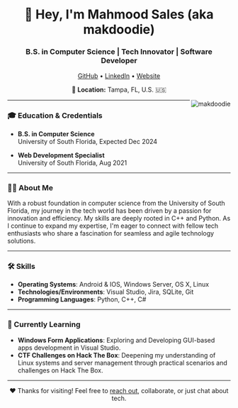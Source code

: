 <h1 align="center">👋 Hey, I'm Mahmood Sales (aka makdoodie)</h1>
<h3 align="center">B.S. in Computer Science | Tech Innovator | Software Developer</h3>

<p align="center">
  <a href="https://github.com/makdoodie">GitHub</a> •
  <a href="https://www.linkedin.com/in/mahmood-sales">LinkedIn</a> •
  <a href="https://makdoodie.github.io">Website</a>
</p>

<p align="center">
  📍 <strong>Location:</strong> Tampa, FL, U.S. 🇺🇸
</p>

<img align="right" src="https://github-readme-stats.vercel.app/api?username=makdoodie&show_icons=true&locale=en&theme=tokyonight" alt="makdoodie"/>

---

### 🎓 Education & Credentials

- **B.S. in Computer Science**<br>
  University of South Florida, Expected Dec 2024

- **Web Development Specialist**<br>
  University of South Florida, Aug 2021

---

### 🙋‍♂️ About Me
With a robust foundation in computer science from the University of South Florida, my journey in the tech world has been driven by a passion for innovation and efficiency. My skills are deeply rooted in C++ and Python. As I continue to expand my expertise, I'm eager to connect with fellow tech enthusiasts who share a fascination for seamless and agile technology solutions.

---

### 🛠 Skills

- **Operating Systems**: Android & IOS, Windows Server, OS X, Linux
- **Technologies/Environments**: Visual Studio, Jira, SQLite, Git
- **Programming Languages**: Python, C++, C#

---

### 🌱 Currently Learning

- **Windows Form Applications**: Exploring and Developing GUI-based apps development in Visual Studio.
- **CTF Challenges on Hack The Box**: Deepening my understanding of Linux systems and server management through practical scenarios and challenges on Hack The Box. 

---

<p align="center">
  ❤️ Thanks for visiting! Feel free to <a href="mailto:mahmoodsales2002@gmail.com">reach out</a>, collaborate, or just chat about tech.
</p>
